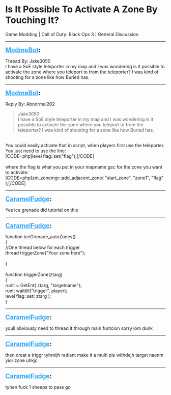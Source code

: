 # Is It Possible To Activate A Zone By Touching It?
Game Modding | Call of Duty: Black Ops 3 | General Discussion

---
<strong style="font-size: 1.4em;"><span style="text-decoration: underline;text-decoration-color: #34a7f9;"><span style="color:#34a7f9;">ModmeBot</span></span>:</strong>

<p>Thread By: Jake3050<br />I have a SoE style teleporter in my map and I was wondering is it possible to activate the zone where you teleport to from the teleporter? I was kind of shooting for a zone like how Buried has.</p>

---
<strong style="font-size: 1.4em;"><span style="text-decoration: underline;text-decoration-color: #34a7f9;"><span style="color:#34a7f9;">ModmeBot</span></span>:</strong>

<p>Reply By: Abnormal202<br /><blockquote><em>Jake3050</em><br />I have a SoE style teleporter in my map and I was wondering is it possible to activate the zone where you teleport to from the teleporter? I was kind of shooting for a zone like how Buried has.</blockquote><br /> You could easily activate that in script, when players first use the teleporter. You just need to use the line:<br />[CODE=php]level flag::set(&quot;flag&quot;);[/CODE]<br /> <br />where the flag is what you put in your mapname.gsc for the zone you want to activate:<br />[CODE=php]zm_zonemgr::add_adjacent_zone( &quot;start_zone&quot;, &quot;zone1&quot;, &quot;flag&quot; );[/CODE]</p>

---
<strong style="font-size: 1.4em;"><span style="text-decoration: underline;text-decoration-color: #34a7f9;"><span style="color:#34a7f9;">CaramelFudge</span></span>:</strong>

<p>Yes ice grenade did tutorial on this</p>

---
<strong style="font-size: 1.4em;"><span style="text-decoration: underline;text-decoration-color: #34a7f9;"><span style="color:#34a7f9;">CaramelFudge</span></span>:</strong>

<p>function iceGrenade_autoZones()<br />{<br />    //One thread below for each trigger<br />    thread triggerZone(&quot;Your zone here&quot;);<br /><br />}<br /> <br />function triggerZone(ztarg)<br />{<br />    runit = GetEnt( ztarg, &quot;targetname&quot;);<br />    runit waittill(&quot;trigger&quot;, player);<br />    level flag::set( ztarg );<br />}</p>

---
<strong style="font-size: 1.4em;"><span style="text-decoration: underline;text-decoration-color: #34a7f9;"><span style="color:#34a7f9;">CaramelFudge</span></span>:</strong>

<p>youll obviously need to thread it through main funtcion sorry iom dunk</p>

---
<strong style="font-size: 1.4em;"><span style="text-decoration: underline;text-decoration-color: #34a7f9;"><span style="color:#34a7f9;">CaramelFudge</span></span>:</strong>

<p>then creat a triggr tyhroijh radiant make it a multi ple withdejh target naenm yior zone uhkjc</p>

---
<strong style="font-size: 1.4em;"><span style="text-decoration: underline;text-decoration-color: #34a7f9;"><span style="color:#34a7f9;">CaramelFudge</span></span>:</strong>

<p>tyhen fuck 1 sheeps to pass go</p>
